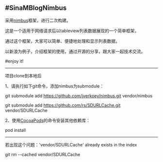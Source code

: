 #SinaMBlogNimbus
--------------

采用[nimbus](https://github.com/jverkoey/nimbus)框架，进行二次构建。

这是一个适用于网络请求后以tableview列表数据展现的一个简单框架，

通过这个框架，大家可以简单、便捷地处理和显示列表数据，

以新浪为例子，介绍框架的使用，通过开源的分享，跟大家一起技术交流。

#enjoy it!

--------------
项目clone到本地后

1、请执行如下git命令，添加nimbus为submodule：

   git submodule add https://github.com/jverkoey/nimbus.git vendor/nimbus

   git submodule add https://github.com/rs/SDURLCache.git vendor/SDURLCache

2、使用[CocoaPods](http://cocoapods.org)的命令安装其他依赖库：
   
   pod install

--------------
若出现这个问题：'vendor/SDURLCache' already exists in the index

git rm --cached vendor/SDURLCache